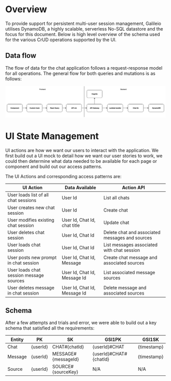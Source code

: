 # Overview

To provide support for persistent multi-user session management, Galileio utilises DynamoDB, a highly scalable, serverless No-SQL datastore and the focus for this document. Below is high level overview of the schema used for the various CrUD operations supported by the UI.

## Data flow

The flow of data for the chat application follows a request-response model for all operations.
The general flow for both queries and mutations is as follows:

![data-flow](data-flow.png)

# UI State Management

UI actions are how we want our users to interact with the application. We first build out a UI mock to detail how we want our user stories to work, we could then determine what data needed to be available for each page or component and build out our access patterns. 

The UI Actions and corresponding access patterns are:

| UI Action                               | Data Available                | Action API                                      |
| --------------------------------------- | ----------------------------- | ----------------------------------------------- |
| User loads list of all chat sessions    | User Id                       | List all chats                                  |
| User creates new chat session           | User Id                       | Create chat                                     |
| User modifies existing chat session     | User Id, Chat Id, chat title  | Update chat                                     |
| User deletes chat session               | User Id, Chat Id              | Delete chat and associated messages and sources |
| User loads chat session                 | User Id, Chat Id              | List messages associated with chat session      |
| User posts new prompt in chat session   | User Id, Chat Id, Message     | Create chat message and associated sources      |
| User loads chat session message sources | User Id, Chat Id, Message Id  | List associated message sources                 |
| User deletes message in chat session    | User Id, Chat Id, Message Id  | Delete message and associated sources           |

## Schema

After a few attempts and trials and error, we were able to build out a key schema that satisfied all the requirements:

| Entity  | PK                  | SK                  | GSI1PK                 | GSI1SK                 |
| ------- | ------------------- | ------------------- | ---------------------- | ---------------------- |
| Chat    | {userId}            | CHAT#{chatId}       | {userId}#CHAT          | {timestamp}            |
| Message | {userId}            | MESSAGE#{messageId} | {userId}#CHAT#{chatId} | {timestamp}            |
| Source  | {userId}            | SOURCE#{sourceKey}  | N/A                    | N/A                    |
